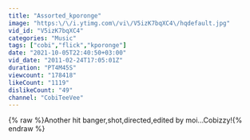 ```yaml
---
title: "Assorted_kporonge"
image: "https:\/\/i.ytimg.com\/vi\/V5izK7bqXC4\/hqdefault.jpg"
vid_id: "V5izK7bqXC4"
categories: "Music"
tags: ["cobi","flick","kporonge"]
date: "2021-10-05T22:40:50+03:00"
vid_date: "2011-02-24T17:05:01Z"
duration: "PT4M45S"
viewcount: "178418"
likeCount: "1119"
dislikeCount: "49"
channel: "CobiTeeVee"
---
```

{% raw %}Another hit banger,shot,directed,edited by moi...Cobizzy!{% endraw %}
